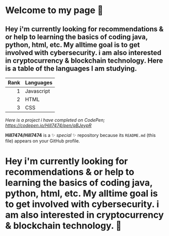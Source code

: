 # Welcome to my page 👋


## Hey i'm currently looking for recommendations & or help to learning the basics of coding java, python, html, etc. My alltime goal is to get involved with cybersecurity. i am also interested in cryptocurrency & blockchain technology. Here is a table of the languages I am studying.
| Rank | Languages |
|-----:|-----------|
|     1| Javascript|
|     2| HTML    |
|     3| CSS       |

<em> Here is a project i have completed on CodePen; 
https://codepen.io/Hill7474/pen/qBJeypR </em>

**Hill7474/Hill7474** is a ✨ _special_ ✨ repository because its `README.md` (this file) appears on your GitHub profile.
# Hey i'm currently looking for recommendations & or help to learning the basics of coding java, python, html, etc. My alltime goal is to get involved with cybersecurity. i am also interested in cryptocurrency & blockchain technology. 👋

